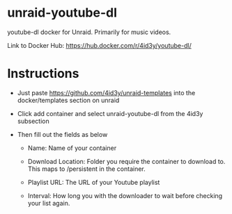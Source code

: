 # unraid-youtube-dl
youtube-dl docker for Unraid. Primarily for music videos.

Link to Docker Hub: https://hub.docker.com/r/4id3y/youtube-dl/

# Instructions

* Just paste https://github.com/4id3y/unraid-templates into the docker/templates section on unraid

* Click add container and select unraid-youtube-dl from the 4id3y subsection

* Then fill out the fields as below

  * Name: Name of your container

  * Download Location: Folder you require the container to download to. This maps to /persistent in the container.

  * Playlist URL: The URL of your Youtube playlist

  * Interval: How long you with the downloader to wait before checking your list again.
